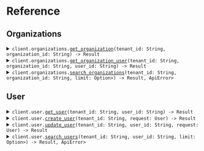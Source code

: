 # Reference
## Organizations
<details><summary><code>client.organizations.<a href="/src/api/resources/organizations/client.rs">get_organization</a>(tenant_id: String, organization_id: String) -> Result<Organization, ApiError></code></summary>
<dl>
<dd>

#### 🔌 Usage

<dl>
<dd>

<dl>
<dd>

```rust
use seed_path_parameters::prelude::*;

#[tokio::main]
async fn main() {
    let config = ClientConfig {
        ..Default::default()
    };
    let client = PathParametersClient::new(config).expect("Failed to build client");
    client
        .organizations
        .get_organization(
            &"tenant_id".to_string(),
            &"organization_id".to_string(),
            None,
        )
        .await;
}
```
</dd>
</dl>
</dd>
</dl>

#### ⚙️ Parameters

<dl>
<dd>

<dl>
<dd>

**tenant_id:** `String` 
    
</dd>
</dl>

<dl>
<dd>

**organization_id:** `String` 
    
</dd>
</dl>
</dd>
</dl>


</dd>
</dl>
</details>

<details><summary><code>client.organizations.<a href="/src/api/resources/organizations/client.rs">get_organization_user</a>(tenant_id: String, organization_id: String, user_id: String) -> Result<User, ApiError></code></summary>
<dl>
<dd>

#### 🔌 Usage

<dl>
<dd>

<dl>
<dd>

```rust
use seed_path_parameters::prelude::*;

#[tokio::main]
async fn main() {
    let config = ClientConfig {
        ..Default::default()
    };
    let client = PathParametersClient::new(config).expect("Failed to build client");
    client
        .organizations
        .get_organization_user(
            &"tenant_id".to_string(),
            &"organization_id".to_string(),
            &"user_id".to_string(),
            None,
        )
        .await;
}
```
</dd>
</dl>
</dd>
</dl>

#### ⚙️ Parameters

<dl>
<dd>

<dl>
<dd>

**tenant_id:** `String` 
    
</dd>
</dl>

<dl>
<dd>

**organization_id:** `String` 
    
</dd>
</dl>

<dl>
<dd>

**user_id:** `String` 
    
</dd>
</dl>
</dd>
</dl>


</dd>
</dl>
</details>

<details><summary><code>client.organizations.<a href="/src/api/resources/organizations/client.rs">search_organizations</a>(tenant_id: String, organization_id: String, limit: Option<Option<i64>>) -> Result<Vec<Organization>, ApiError></code></summary>
<dl>
<dd>

#### 🔌 Usage

<dl>
<dd>

<dl>
<dd>

```rust
use seed_path_parameters::prelude::*;

#[tokio::main]
async fn main() {
    let config = ClientConfig {
        ..Default::default()
    };
    let client = PathParametersClient::new(config).expect("Failed to build client");
    client
        .organizations
        .search_organizations(
            &"tenant_id".to_string(),
            &"organization_id".to_string(),
            &SearchOrganizationsQueryRequest { limit: Some(1) },
            None,
        )
        .await;
}
```
</dd>
</dl>
</dd>
</dl>

#### ⚙️ Parameters

<dl>
<dd>

<dl>
<dd>

**tenant_id:** `String` 
    
</dd>
</dl>

<dl>
<dd>

**organization_id:** `String` 
    
</dd>
</dl>

<dl>
<dd>

**limit:** `Option<i64>` 
    
</dd>
</dl>
</dd>
</dl>


</dd>
</dl>
</details>

## User
<details><summary><code>client.user.<a href="/src/api/resources/user/client.rs">get_user</a>(tenant_id: String, user_id: String) -> Result<User, ApiError></code></summary>
<dl>
<dd>

#### 🔌 Usage

<dl>
<dd>

<dl>
<dd>

```rust
use seed_path_parameters::prelude::*;

#[tokio::main]
async fn main() {
    let config = ClientConfig {
        ..Default::default()
    };
    let client = PathParametersClient::new(config).expect("Failed to build client");
    client
        .user
        .get_user(&"tenant_id".to_string(), &"user_id".to_string(), None)
        .await;
}
```
</dd>
</dl>
</dd>
</dl>

#### ⚙️ Parameters

<dl>
<dd>

<dl>
<dd>

**tenant_id:** `String` 
    
</dd>
</dl>

<dl>
<dd>

**user_id:** `String` 
    
</dd>
</dl>
</dd>
</dl>


</dd>
</dl>
</details>

<details><summary><code>client.user.<a href="/src/api/resources/user/client.rs">create_user</a>(tenant_id: String, request: User) -> Result<User, ApiError></code></summary>
<dl>
<dd>

#### 🔌 Usage

<dl>
<dd>

<dl>
<dd>

```rust
use seed_path_parameters::prelude::*;

#[tokio::main]
async fn main() {
    let config = ClientConfig {
        ..Default::default()
    };
    let client = PathParametersClient::new(config).expect("Failed to build client");
    client
        .user
        .create_user(
            &"tenant_id".to_string(),
            &User {
                name: "name".to_string(),
                tags: vec!["tags".to_string(), "tags".to_string()],
            },
            None,
        )
        .await;
}
```
</dd>
</dl>
</dd>
</dl>

#### ⚙️ Parameters

<dl>
<dd>

<dl>
<dd>

**tenant_id:** `String` 
    
</dd>
</dl>
</dd>
</dl>


</dd>
</dl>
</details>

<details><summary><code>client.user.<a href="/src/api/resources/user/client.rs">update_user</a>(tenant_id: String, user_id: String, request: User) -> Result<User, ApiError></code></summary>
<dl>
<dd>

#### 🔌 Usage

<dl>
<dd>

<dl>
<dd>

```rust
use seed_path_parameters::prelude::*;

#[tokio::main]
async fn main() {
    let config = ClientConfig {
        ..Default::default()
    };
    let client = PathParametersClient::new(config).expect("Failed to build client");
    client
        .user
        .update_user(
            &"tenant_id".to_string(),
            &"user_id".to_string(),
            &UpdateUserRequest {
                body: User {
                    name: "name".to_string(),
                    tags: vec!["tags".to_string(), "tags".to_string()],
                },
            },
            None,
        )
        .await;
}
```
</dd>
</dl>
</dd>
</dl>

#### ⚙️ Parameters

<dl>
<dd>

<dl>
<dd>

**tenant_id:** `String` 
    
</dd>
</dl>

<dl>
<dd>

**user_id:** `String` 
    
</dd>
</dl>
</dd>
</dl>


</dd>
</dl>
</details>

<details><summary><code>client.user.<a href="/src/api/resources/user/client.rs">search_users</a>(tenant_id: String, user_id: String, limit: Option<Option<i64>>) -> Result<Vec<User>, ApiError></code></summary>
<dl>
<dd>

#### 🔌 Usage

<dl>
<dd>

<dl>
<dd>

```rust
use seed_path_parameters::prelude::*;

#[tokio::main]
async fn main() {
    let config = ClientConfig {
        ..Default::default()
    };
    let client = PathParametersClient::new(config).expect("Failed to build client");
    client
        .user
        .search_users(
            &"tenant_id".to_string(),
            &"user_id".to_string(),
            &SearchUsersQueryRequest { limit: Some(1) },
            None,
        )
        .await;
}
```
</dd>
</dl>
</dd>
</dl>

#### ⚙️ Parameters

<dl>
<dd>

<dl>
<dd>

**tenant_id:** `String` 
    
</dd>
</dl>

<dl>
<dd>

**user_id:** `String` 
    
</dd>
</dl>

<dl>
<dd>

**limit:** `Option<i64>` 
    
</dd>
</dl>
</dd>
</dl>


</dd>
</dl>
</details>
